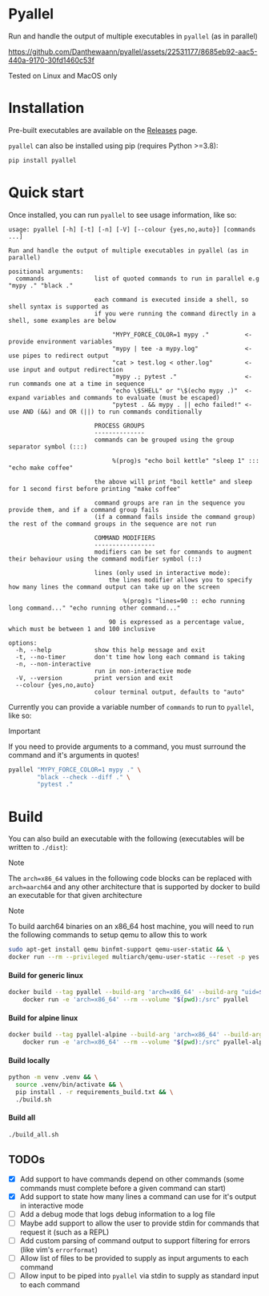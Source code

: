 # Pyallel

Run and handle the output of multiple executables in `pyallel` (as in parallel)

https://github.com/Danthewaann/pyallel/assets/22531177/8685eb92-aac5-440a-9170-30fd1460c53f

Tested on Linux and MacOS only

# Installation

Pre-built executables are available on the [Releases](https://github.com/Danthewaann/pyallel/releases) page.

`pyallel` can also be installed using pip (requires Python >=3.8):

```bash
pip install pyallel
```

# Quick start

Once installed, you can run `pyallel` to see usage information, like so:

```
usage: pyallel [-h] [-t] [-n] [-V] [--colour {yes,no,auto}] [commands ...]

Run and handle the output of multiple executables in pyallel (as in parallel)

positional arguments:
  commands              list of quoted commands to run in parallel e.g "mypy ." "black ."

                        each command is executed inside a shell, so shell syntax is supported as
                        if you were running the command directly in a shell, some examples are below

                             "MYPY_FORCE_COLOR=1 mypy ."          <- provide environment variables
                             "mypy | tee -a mypy.log"             <- use pipes to redirect output
                             "cat > test.log < other.log"         <- use input and output redirection
                             "mypy .; pytest ."                   <- run commands one at a time in sequence
                             "echo \$SHELL" or "\$(echo mypy .)"  <- expand variables and commands to evaluate (must be escaped)
                             "pytest . && mypy . || echo failed!" <- use AND (&&) and OR (||) to run commands conditionally

                        PROCESS GROUPS
                        --------------
                        commands can be grouped using the group separator symbol (:::)

                             %(prog)s "echo boil kettle" "sleep 1" ::: "echo make coffee"

                        the above will print "boil kettle" and sleep for 1 second first before printing "make coffee"

                        command groups are ran in the sequence you provide them, and if a command group fails
                        (if a command fails inside the command group) the rest of the command groups in the sequence are not run

                        COMMAND MODIFIERS
                        -----------------
                        modifiers can be set for commands to augment their behaviour using the command modifier symbol (::)

                        lines (only used in interactive mode):
                            the lines modifier allows you to specify how many lines the command output can take up on the screen
        
                                %(prog)s "lines=90 :: echo running long command..." "echo running other command..."

                            90 is expressed as a percentage value, which must be between 1 and 100 inclusive

options:
  -h, --help            show this help message and exit
  -t, --no-timer        don't time how long each command is taking
  -n, --non-interactive
                        run in non-interactive mode
  -V, --version         print version and exit
  --colour {yes,no,auto}
                        colour terminal output, defaults to "auto"
```

Currently you can provide a variable number of `commands` to run to `pyallel`, like so:

> [!IMPORTANT]
> If you need to provide arguments to a command, you must surround the command and it's arguments in quotes!

```bash
pyallel "MYPY_FORCE_COLOR=1 mypy ." \
        "black --check --diff ." \
        "pytest ."
```

# Build

You can also build an executable with the following (executables will be written to `./dist`):

> [!NOTE]
> The `arch=x86_64` values in the following code blocks can be replaced with `arch=aarch64` and
> any other architecture that is supported by docker to build an executable for that given architecture

> [!NOTE]
> To build aarch64 binaries on an x86_64 host machine, you will need to run the following
> commands to setup qemu to allow this to work

```bash
sudo apt-get install qemu binfmt-support qemu-user-static && \
docker run --rm --privileged multiarch/qemu-user-static --reset -p yes
```

#### Build for generic linux

```bash
docker build --tag pyallel --build-arg 'arch=x86_64' --build-arg "uid=$(id -u)" . && \
    docker run -e 'arch=x86_64' --rm --volume "$(pwd):/src" pyallel
```

#### Build for alpine linux

```bash
docker build --tag pyallel-alpine --build-arg 'arch=x86_64' --build-arg "uid=$(id -u)" --file Dockerfile.alpine . && \
    docker run -e 'arch=x86_64' --rm --volume "$(pwd):/src" pyallel-alpine
```

#### Build locally

```bash
python -m venv .venv && \
  source .venv/bin/activate && \
  pip install . -r requirements_build.txt && \
  ./build.sh
```

#### Build all

```bash
./build_all.sh
```

## TODOs

- [x] Add support to have commands depend on other commands (some commands must complete
      before a given command can start)
- [x] Add support to state how many lines a command can use for it's output in interactive mode
- [ ] Add a debug mode that logs debug information to a log file
- [ ] Maybe add support to allow the user to provide stdin for commands that request it
      (such as a REPL)
- [ ] Add custom parsing of command output to support filtering for errors (like vim's
      `errorformat`)
- [ ] Allow list of files to be provided to supply as input arguments to each command
- [ ] Allow input to be piped into `pyallel` via stdin to supply as standard input to each
      command
